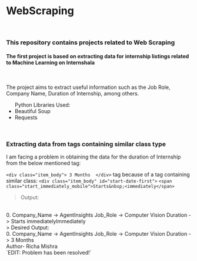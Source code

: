# WebScraping
<br>
<h3> This repository contains projects related to Web Scraping </h5>
<h4>The first project is based on extracting data for internship listings related to Machine Learning on Internshala</h4>
<br>
<p>
  The project aims to extract useful information such as the Job Role, Company Name, Duration of Internship, among others.

  <ul>Python Libraries Used:
  <li>Beautiful Soup</li>
  <li>Requests</li>
  </ul>
</p>
<br>

### **Extracting data from tags containing similar class type** 

I am facing a problem in obtaining the data for the duration of Internship from the below mentioned tag:

`<div class="item_body"> 3 Months  </div>` tag
because of a tag containing similar class:
`<div class="item_body" id="start-date-first">`
     `<span class="start_immediately_mobile">Starts&nbsp;<immediately</span>`

> Output:
<br>
0.
Company_Name -> AgentInsights
Job_Role -> Computer Vision
Duration ->
Starts immediatelyImmediately

<br>
> Desired Output:
<br>
0.
Company_Name -> AgentInsights
Job_Role -> Computer Vision
Duration -> 3 Months
<br>
Author- Richa Mishra
<br>
`EDIT: Problem has been resolved!`
